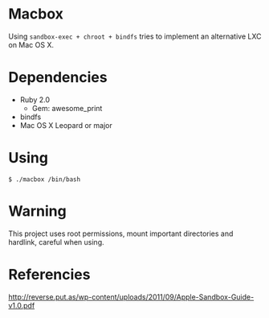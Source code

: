 # Macbox #

Using `sandbox-exec + chroot + bindfs` tries to implement an alternative LXC on Mac OS X.

# Dependencies #

- Ruby 2.0
	- Gem: awesome_print
- bindfs
- Mac OS X Leopard or major

# Using #

```
$ ./macbox /bin/bash
```

# Warning #

This project uses root permissions, mount important directories and hardlink, careful when using.

# Referencies #

http://reverse.put.as/wp-content/uploads/2011/09/Apple-Sandbox-Guide-v1.0.pdf
